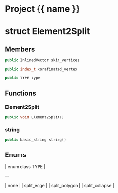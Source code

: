 <script setup>
import {useRoute} from 'vitepress'
const {path} = useRoute()
const tokens = path.split('/')
const words = tokens[2].split('-');
for (let i = 0; i < words.length; i++) {
    words[i] = words[i].charAt(0).toUpperCase() + words[i].slice(1);
    words[i] = words[i].replace('geode', 'Geode')
}
const name = words.join('-');
</script>
# Project {{ name }}

# struct Element2Split


## Members

```cpp
public InlinedVector skin_vertices

```

```cpp
public index_t corafinated_vertex

```

```cpp
public TYPE type

```



## Functions

### Element2Split

```cpp
public void Element2Split()
```


### string

```cpp
public basic_string string()
```




## Enums

| enum class TYPE |

--

| none |
| split_edge |
| split_polygon |
| split_collapse |





